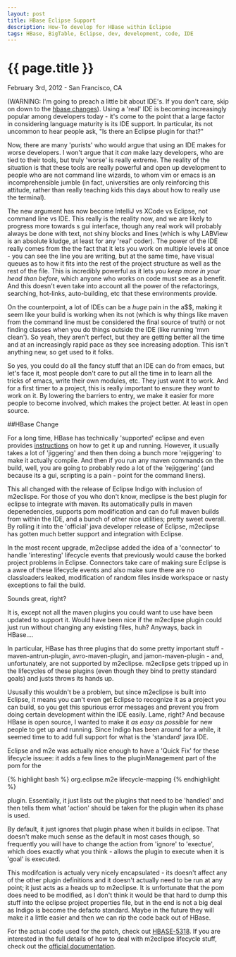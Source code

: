 ```yaml
---
layout: post
title: HBase Eclipse Support
description: How-To develop for HBase within Eclipse
tags: HBase, BigTable, Eclipse, dev, development, code, IDE
---
```


# {{ page.title }}
February 3rd, 2012 - San Francisco, CA

(WARNING: I'm going to preach a little bit about IDE's. If you don't care, skip on down to the <a href="#hbase">hbase changes</a>).
Using a 'real' IDE is becoming increasingly popular among developers today - it's come to the point that a large factor in considering language maturity is its IDE support. In particular, its not uncommon to hear people ask, "Is there an Eclipse plugin for that?" 

Now, there are many 'purists' who would argue that using an IDE makes for worse developers. I won't argue that it _can_ make lazy developers, who are tied to their tools, but truly 'worse' is really extreme. The reality of the situation is that these tools are really powerful and open up development to people who are not command line wizards, to whom vim or emacs is an incomprehensible jumble (in fact, universities are only reinforcing this attitude, rather than really teaching kids this days about how to really use the terminal). 

The new argument has now become IntelliJ vs XCode vs Eclipse, not command line vs IDE. This really is the reality now, and we are likely to progress more towards s gui interface, though any real work will probably always be done with text, not shiny blocks and lines (which is why LABView is an absolute kludge, at least for any 'real' coder). The power of the IDE really comes from the the fact that it lets you work on multiple levels at once - you can see the line you are writing, but at the same time, have visual queues as to how it fits into the rest of the project structure as well as the rest of the file. This is incredibly powerful as it lets you *keep more in your head than before*, which anyone who works on code must see as a benefit. And this doesn't even take into account all the power of the refactorings, searching, hot-links, auto-building, etc that these environments provide. 

On the counterpoint, a lot of IDEs can be a _huge_ pain in the a$$, making it seem like your build is working when its not (which is why things like maven from the command line must be considered the final source of truth) or not finding classes when you do things outside the IDE (like running 'mvn clean'). So yeah, they aren't perfect, but they are getting better all the time and at an increasingly rapid pace as they see increasing adoption. This isn't anything new, so get used to it folks. 

So yes, you could do all the fancy stuff that an IDE can do from emacs, but let's face it, most people don't care to put all the time in to learn all the tricks of emacs, write their own modules, etc. They just want it to work. And for a first timer to a project, this is really important to ensure they _want_ to work on it. By lowering the barriers to entry, we make it easier for more people to become involved, which makes the project better. At least in open source.

##<a name="hbase">HBase Change</a> 

For a long time, HBase has technically 'supported' eclipse and even provides [instructions] on how to get it up and running. However, it usually takes a lot of 'jiggering' and then then doing a bunch more 'rejiggering' to make it actually compile. And then if you run any maven commands on the build, well, you are going to probably redo a lot of the 'rejiggering' (and because its a gui, scripting is a pain - point for the command liners).

This all changed with the release of Eclipse Indigo with inclusion of m2eclispe. For those of you who don't know, meclipse is the best plugin for eclipse to integrate with maven. Its automatically pulls in maven depenedencies, supports pom modification and can do full maven builds from within the IDE, and a bunch of other nice utilities; pretty sweet overall. By rolling it into the 'official' java developer release of Eclipse, m2eclipse has gotten much better support and integration with Eclipse. 

In the most recent upgrade, m2eclipse added the idea of a 'connector' to handle 'interesting' lifecycle events that previously would cause the borked project problems in Eclipse. Connectors take care of making sure Eclipse is a awre of these lifecycle events and also make sure there are no classloaders leaked, modification of random files inside workspace or nasty exceptions to fail the build. 

Sounds great, right?

It is, except not all the maven plugins you could want to use have been updated to support it. Would have been nice if the m2eclipse plugin could just run without changing any existing files, huh? Anyways, back in HBase....

In particular, HBase has three plugins that do some pretty important stuff - maven-antrun-plugin, avro-maven-plugin, and jamon-maven-plugin  - and, unfortunately, are not supported by m2eclipse. m2eclipse gets tripped up in the lifecycles of these plugins (even though they bind to pretty standard goals) and justs throws its hands up.

Ususally this wouldn't be a problem, but since m2eclipse is built into Eclipse, it means you can't even get Eclipse to recognize it as a project you can build, so you get this spurious error messages and prevent you from doing certain development within the IDE easily. Lame, right? And because HBase is open source, I wanted to make it _as easy as possible_ for new people to get up and running. Since Indigo has been around for a while, it seemed time to to add full support for what is the 'standard' java IDE.

Eclipse and m2e was actually nice enough to have a 'Quick Fix' for these lifecycle issuee: it adds a few lines to the pluginManagement part of the pom for the

{% highlight bash %}
	<groupId>org.eclipse.m2e</groupId>
	<artifactId>lifecycle-mapping</artifactId>
{% endhighlight %}

plugin. Essentially, it just lists out the plugins that need to be 'handled' and then tells them what 'action' should be taken for the plugin when its phase is used. 

By default, it just ignores that plugin phase when it builds in eclipse. That doesn't make much sense as the default in most cases though, so frequently you will have to change the action from 'ignore' to 'exectue', which does exactly what you think - allows the plugin to execute when it is 'goal' is executed.

This modifcation is actualy very nicely encapsulated - its doesn't affect any of the other plugin definitions and it doesn't actually need to be run at any point; it just acts as a heads up to m2eclipse. It is unfortunate that the pom does need to be modified, as I don't think it would be that hard to dump this stuff into the eclipse project properties file, but in the end is not a big deal as Indigo is become the defacto standard.  Maybe in the future they will make it a little easier and then we can rip the code back out of HBase.

For the actual code used for the patch, check out [HBASE-5318]. If you are interested in the full details of how to deal with m2eclipse lifecycle stuff, check out the [official documentation].

[instructions]: http://hbase.apache.org/book.html#eclipse
[official documentation]: http://wiki.eclipse.org/M2E_plugin_execution_not_covered
[HBASE-5318]: https://issues.apache.org/jira/browse/HBASE-5318
